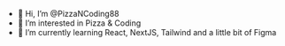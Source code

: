 - 👋 Hi, I’m @PizzaNCoding88
- 👀 I’m interested in Pizza & Coding
- 🌱 I’m currently learning React, NextJS, Tailwind and a little bit of Figma

<!---
PizzaNCoding88/PizzaNCoding88 is a ✨ special ✨ repository because its `README.md` (this file) appears on your GitHub profile.
You can click the Preview link to take a look at your changes.
--->
